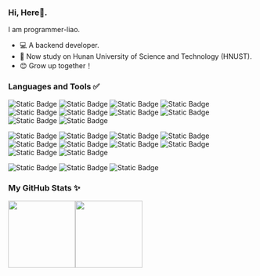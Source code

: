 ### Hi, Here👋. 
I am programmer-liao.
* 💻 A backend developer.
* 🧱 Now study on Hunan University of Science and Technology (HNUST).
* 😊 Grow up together！

### Languages and Tools ✅

![Static Badge](https://img.shields.io/badge/Java-red?style=flat-square&logo=openjdk&logoColor=white)
![Static Badge](https://img.shields.io/badge/Spring%20Framework-grey?style=flat-square&logo=spring&logoColor=green)
![Static Badge](https://img.shields.io/badge/Spring%20Boot-black?style=flat-square&logo=springboot&logoColor=green)
![Static Badge](https://img.shields.io/badge/Nginx-%23DDDDDD?style=flat-square&logo=nginx&logoColor=009639)
![Static Badge](https://img.shields.io/badge/Ubuntu-%23AAAAAA?style=flat-square&logo=ubuntu&logoColor=DD4814)
![Static Badge](https://img.shields.io/badge/Docker-%23CCEEFF?style=flat-square&logo=docker&logoColor=1D63ED)
![Static Badge](https://img.shields.io/badge/MySQL-F29221?style=flat-square&logo=mysql&logoColor=3E6E93)
![Static Badge](https://img.shields.io/badge/Redis-6366F1?style=flat-square&logo=Redis&logoColor=DC382C)
![Static Badge](https://img.shields.io/badge/RocketMQ-068D9D?style=flat-square&logo=apacherocketmq&logoColor=F56200)
![Static Badge](https://img.shields.io/badge/Kafka-F6F6F6?style=flat-square&logo=apachekafka&logoColor=000000)

![Static Badge](https://img.shields.io/badge/ElasticSearch-343741?style=flat-square&logo=elasticsearch&logoColor=00BFB3)
![Static Badge](https://img.shields.io/badge/IntelliJ%20IDEA-088BF8?style=flat-square&logo=intellijidea&logoColor=000000)
![Static Badge](https://img.shields.io/badge/Maven-8A2978?style=flat-square&logo=apachemaven&logoColor=F79A24)
![Static Badge](https://img.shields.io/badge/Gradle-2F545D?style=flat-square&logo=gradle&logoColor=02303A)
![Static Badge](https://img.shields.io/badge/Git-F1F1E9?style=flat-square&logo=git&logoColor=F44D27)
![Static Badge](https://img.shields.io/badge/Kubernetes-C9E9EC?style=flat-square&logo=kubernetes&logoColor=306ADF)
![Static Badge](https://img.shields.io/badge/MyBatis-CB0000?style=flat-square)
![Static Badge](https://img.shields.io/badge/MyBatis--Plus-1E90FF?style=flat-square)
![Static Badge](https://img.shields.io/badge/Netty-67717E?style=flat-square)
![Static Badge](https://img.shields.io/badge/Zookeeper-66914F?style=flat-square)

![Static Badge](https://img.shields.io/badge/Windows-D2E1EC?style=flat-square&logo=windows11&logoColor=067FD7)
![Static Badge](https://img.shields.io/badge/MongoDB-023430?style=flat-square&logo=mongodb&logoColor=00ED64)
![Static Badge](https://img.shields.io/badge/Dubbo-835BE3?style=flat-square)

### My GitHub Stats ✨
<img align="" height="137px" src="https://github-readme-stats.vercel.app/api?username=programmer-liao&hide_title=true&hide_border=true&show_icons=true&include_all_commits=true&line_height=21&bg_color=0,EC6C6C,FFD479,FFFC79,73FA79&theme=graywhite" /><img align="" height="137px" src="https://github-readme-stats.vercel.app/api/top-langs/?username=programmer-liao&hide_title=true&hide_border=true&layout=compact&bg_color=0,73FA79,73FDFF,D783FF&theme=graywhite" />



